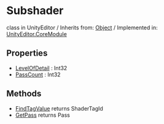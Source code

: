 # Subshader
class in UnityEditor
 / Inherits from: <a href="https://docs.unity3d.com/6000.1/Documentation/ScriptReference/Object.html">Object</a> / Implemented in: <a href="https://docs.unity3d.com/6000.1/Documentation/ScriptReference/UnityEditor.CoreModule.html">UnityEditor.CoreModule</a>

## Properties
- <a href="https://docs.unity3d.com/6000.1/Documentation/ScriptReference/Subshader-LevelOfDetail.html">LevelOfDetail</a> : Int32
- <a href="https://docs.unity3d.com/6000.1/Documentation/ScriptReference/Subshader-PassCount.html">PassCount</a> : Int32

## Methods
- <a href="https://docs.unity3d.com/6000.1/Documentation/ScriptReference/Subshader.FindTagValue.html">FindTagValue</a> returns ShaderTagId
- <a href="https://docs.unity3d.com/6000.1/Documentation/ScriptReference/Subshader.GetPass.html">GetPass</a> returns Pass

